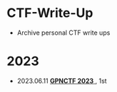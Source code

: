 # CTF-Write-Up

- Archive personal CTF write ups


# 2023

* 2023.06.11 [**GPNCTF 2023** ](2023-GPNCTF), 1st



